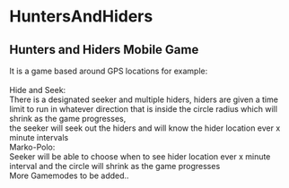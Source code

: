 # HuntersAndHiders
## Hunters and Hiders Mobile Game
It is a game based around GPS locations for example: <br />
<br />
Hide and Seek: <br />
There is a designated seeker and multiple hiders, hiders are given a time limit to run in whatever direction that is inside the circle radius which will shrink as the game progresses, <br />
the seeker will seek out the hiders and will know the hider location ever x minute intervals 
<br />
Marko-Polo: <br />
Seeker will be able to choose when to see hider location ever x minute interval and the circle will shrink as the game progresses
<br />
More Gamemodes to be added..
